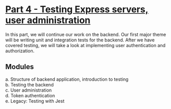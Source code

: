 # [Part 4 - Testing Express servers, user administration](https://fullstackopen.com/en/part4)

In this part, we will continue our work on the backend. Our first major theme will be writing unit and integration tests for the backend. After we have covered testing, we will take a look at implementing user authentication and authorization.

## Modules

a. Structure of backend application, introduction to testing  
b. Testing the backend  
c. User administration  
d. Token authentication  
e. Legacy: Testing with Jest

